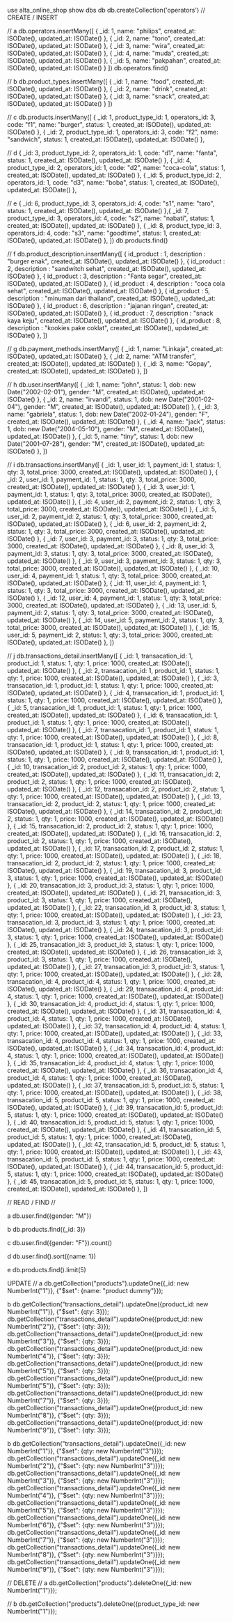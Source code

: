use alta_online_shop show dbs db db.createCollection('operators') // CREATE / INSERT

// a db.operators.insertMany([ { _id: 1, name: "philips", created_at: ISODate(), updated_at: ISODate() }, { _id: 2, name: "tono", created_at: ISODate(), updated_at: ISODate() }, { _id: 3, name: "wira", created_at: ISODate(), updated_at: ISODate() }, { _id: 4, name: "muda", created_at: ISODate(), updated_at: ISODate() }, { _id: 5, name: "pakpahan", created_at: ISODate(), updated_at: ISODate() } ]) db.operators.find()

// b db.product_types.insertMany([ { _id: 1, name: "food", created_at: ISODate(), updated_at: ISODate() }, { _id: 2, name: "drink", created_at: ISODate(), updated_at: ISODate() }, { _id: 3, name: "snack", created_at: ISODate(), updated_at: ISODate() } ])

// c db.products.insertMany([ { _id: 1, product_type_id: 1, operators_id: 3, code: "f1", name: "burger", status: 1, created_at: ISODate(), updated_at: ISODate() }, { _id: 2, product_type_id: 1, operators_id: 3, code: "f2", name: "sandwich", status: 1, created_at: ISODate(), updated_at: ISODate() },

// d { _id: 3, product_type_id: 2, operators_id: 1, code: "d1", name: "fanta", status: 1, created_at: ISODate(), updated_at: ISODate() }, { _id: 4, product_type_id: 2, operators_id: 1, code: "d2", name: "coca-cola", status: 1, created_at: ISODate(), updated_at: ISODate() }, { _id: 5, product_type_id: 2, operators_id: 1, code: "d3", name: "boba", status: 1, created_at: ISODate(), updated_at: ISODate() },

// e { _id: 6, product_type_id: 3, operators_id: 4, code: "s1", name: "taro", status: 1, created_at: ISODate(), updated_at: ISODate() },{ _id: 7, product_type_id: 3, operators_id: 4, code: "s2", name: "nabati", status: 1, created_at: ISODate(), updated_at: ISODate() }, { _id: 8, product_type_id: 3, operators_id: 4, code: "s3", name: "goodtime", status: 1, created_at: ISODate(), updated_at: ISODate() }, ]) db.products.find()

// f db.product_description.insertMany([ { id_product : 1, description : "burger enak", created_at: ISODate(), updated_at: ISODate() }, { id_product : 2, description : "sandwitch sehat", created_at: ISODate(), updated_at: ISODate() }, { id_product : 3, description : "Fanta segar", created_at: ISODate(), updated_at: ISODate() }, { id_product : 4, description : "coca cola sehat", created_at: ISODate(), updated_at: ISODate() }, { id_product : 5, description : "minuman dari thailand", created_at: ISODate(), updated_at: ISODate() }, { id_product : 6, description : "jajanan ringan", created_at: ISODate(), updated_at: ISODate() }, { id_product : 7, description : "snack kaya keju", created_at: ISODate(), updated_at: ISODate() }, { id_product : 8, description : "kookies pake coklat", created_at: ISODate(), updated_at: ISODate() }, ])

// g db.payment_methods.insertMany([ { _id: 1, name: "Linkaja", created_at: ISODate(), updated_at: ISODate() }, { _id: 2, name: "ATM transfer", created_at: ISODate(), updated_at: ISODate() }, { _id: 3, name: "Gopay", created_at: ISODate(), updated_at: ISODate() }, ])

// h db.user.insertMany([ { _id: 1, name: "john", status: 1, dob: new Date("2002-02-01"), gender: "M", created_at: ISODate(), updated_at: ISODate() }, { _id: 2, name: "irvandi", status: 1, dob: new Date("2001-02-04"), gender: "M", created_at: ISODate(), updated_at: ISODate() }, { _id: 3, name: "gabriela", status: 1, dob: new Date("2002-01-24"), gender: "F", created_at: ISODate(), updated_at: ISODate() }, { _id: 4, name: "jack", status: 1, dob: new Date("2004-05-10"), gender: "M", created_at: ISODate(), updated_at: ISODate() }, { _id: 5, name: "tiny", status: 1, dob: new Date("2001-07-28"), gender: "M", created_at: ISODate(), updated_at: ISODate() }, ])

// i db.transactions.insertMany([ { _id: 1, user_id: 1, payment_id: 1, status: 1, qty: 3, total_price: 3000, created_at: ISODate(), updated_at: ISODate() },
{ _id: 2, user_id: 1, payment_id: 1, status: 1, qty: 3, total_price: 3000, created_at: ISODate(), updated_at: ISODate() },
{ _id: 3, user_id: 1, payment_id: 1, status: 1, qty: 3, total_price: 3000, created_at: ISODate(), updated_at: ISODate() },
{ _id: 4, user_id: 2, payment_id: 2, status: 1, qty: 3, total_price: 3000, created_at: ISODate(), updated_at: ISODate() }, 
{ _id: 5, user_id: 2, payment_id: 2, status: 1, qty: 3, total_price: 3000, created_at: ISODate(), updated_at: ISODate() },
{ _id: 6, user_id: 2, payment_id: 2, status: 1, qty: 3, total_price: 3000, created_at: ISODate(), updated_at: ISODate() },
{ _id: 7, user_id: 3, payment_id: 3, status: 1, qty: 3, total_price: 3000, created_at: ISODate(), updated_at: ISODate() },
{ _id: 8, user_id: 3, payment_id: 3, status: 1, qty: 3, total_price: 3000, created_at: ISODate(), updated_at: ISODate() }, 
{ _id: 9, user_id: 3, payment_id: 3, status: 1, qty: 3, total_price: 3000, created_at: ISODate(), updated_at: ISODate() },
{ _id: 10, user_id: 4, payment_id: 1, status: 1, qty: 3, total_price: 3000, created_at: ISODate(), updated_at: ISODate() }, 
{ _id: 11, user_id: 4, payment_id: 1, status: 1, qty: 3, total_price: 3000, created_at: ISODate(), updated_at: ISODate() }, 
{ _id: 12, user_id: 4, payment_id: 1, status: 1, qty: 3, total_price: 3000, created_at: ISODate(), updated_at: ISODate() },
{ _id: 13, user_id: 5, payment_id: 2, status: 1, qty: 3, total_price: 3000, created_at: ISODate(), updated_at: ISODate() }, 
{ _id: 14, user_id: 5, payment_id: 2, status: 1, qty: 3, total_price: 3000, created_at: ISODate(), updated_at: ISODate() }, 
{ _id: 15, user_id: 5, payment_id: 2, status: 1, qty: 3, total_price: 3000, created_at: ISODate(), updated_at: ISODate() }, ]) 


// j db.transactions_detail.insertMany([ { _id: 1, transacation_id: 1, product_id: 1, status: 1, qty: 1, price: 1000, created_at: ISODate(), updated_at: ISODate() },
{ _id: 2, transacation_id: 1, product_id: 1, status: 1, qty: 1, price: 1000, created_at: ISODate(), updated_at: ISODate() }, 
{ _id: 3, transacation_id: 1, product_id: 1, status: 1, qty: 1, price: 1000, created_at: ISODate(), updated_at: ISODate() }, 
{ _id: 4, transacation_id: 1, product_id: 1, status: 1, qty: 1, price: 1000, created_at: ISODate(), updated_at: ISODate() }, 
{ _id: 5, transacation_id: 1, product_id: 1, status: 1, qty: 1, price: 1000, created_at: ISODate(), updated_at: ISODate() }, 
{ _id: 6, transacation_id: 1, product_id: 1, status: 1, qty: 1, price: 1000, created_at: ISODate(), updated_at: ISODate() }, 
{ _id: 7, transacation_id: 1, product_id: 1, status: 1, qty: 1, price: 1000, created_at: ISODate(), updated_at: ISODate() }, 
{ _id: 8, transacation_id: 1, product_id: 1, status: 1, qty: 1, price: 1000, created_at: ISODate(), updated_at: ISODate() }, 
{ _id: 9, transacation_id: 1, product_id: 1, status: 1, qty: 1, price: 1000, created_at: ISODate(), updated_at: ISODate() },
{ _id: 10, transacation_id: 2, product_id: 2, status: 1, qty: 1, price: 1000, created_at: ISODate(), updated_at: ISODate() }, 
{ _id: 11, transacation_id: 2, product_id: 2, status: 1, qty: 1, price: 1000, created_at: ISODate(), updated_at: ISODate() }, 
{ _id: 12, transacation_id: 2, product_id: 2, status: 1, qty: 1, price: 1000, created_at: ISODate(), updated_at: ISODate() }, 
{ _id: 13, transacation_id: 2, product_id: 2, status: 1, qty: 1, price: 1000, created_at: ISODate(), updated_at: ISODate() }, 
{ _id: 14, transacation_id: 2, product_id: 2, status: 1, qty: 1, price: 1000, created_at: ISODate(), updated_at: ISODate() }, 
{ _id: 15, transacation_id: 2, product_id: 2, status: 1, qty: 1, price: 1000, created_at: ISODate(), updated_at: ISODate() }, 
{ _id: 16, transacation_id: 2, product_id: 2, status: 1, qty: 1, price: 1000, created_at: ISODate(), updated_at: ISODate() }, 
{ _id: 17, transacation_id: 2, product_id: 2, status: 1, qty: 1, price: 1000, created_at: ISODate(), updated_at: ISODate() }, 
{ _id: 18, transacation_id: 2, product_id: 2, status: 1, qty: 1, price: 1000, created_at: ISODate(), updated_at: ISODate() },
{ _id: 19, transacation_id: 3, product_id: 3, status: 1, qty: 1, price: 1000, created_at: ISODate(), updated_at: ISODate() }, 
{ _id: 20, transacation_id: 3, product_id: 3, status: 1, qty: 1, price: 1000, created_at: ISODate(), updated_at: ISODate() }, 
{ _id: 21, transacation_id: 3, product_id: 3, status: 1, qty: 1, price: 1000, created_at: ISODate(), updated_at: ISODate() }, 
{ _id: 22, transacation_id: 3, product_id: 3, status: 1, qty: 1, price: 1000, created_at: ISODate(), updated_at: ISODate() }, 
{ _id: 23, transacation_id: 3, product_id: 3, status: 1, qty: 1, price: 1000, created_at: ISODate(), updated_at: ISODate() }, 
{ _id: 24, transacation_id: 3, product_id: 3, status: 1, qty: 1, price: 1000, created_at: ISODate(), updated_at: ISODate() }, 
{ _id: 25, transacation_id: 3, product_id: 3, status: 1, qty: 1, price: 1000, created_at: ISODate(), updated_at: ISODate() }, 
{ _id: 26, transacation_id: 3, product_id: 3, status: 1, qty: 1, price: 1000, created_at: ISODate(), updated_at: ISODate() }, 
{ _id: 27, transacation_id: 3, product_id: 3, status: 1, qty: 1, price: 1000, created_at: ISODate(), updated_at: ISODate() }, 
{ _id: 28, transacation_id: 4, product_id: 4, status: 1, qty: 1, price: 1000, created_at: ISODate(), updated_at: ISODate() },
{ _id: 29, transacation_id: 4, product_id: 4, status: 1, qty: 1, price: 1000, created_at: ISODate(), updated_at: ISODate() }, 
{ _id: 30, transacation_id: 4, product_id: 4, status: 1, qty: 1, price: 1000, created_at: ISODate(), updated_at: ISODate() }, 
{ _id: 31, transacation_id: 4, product_id: 4, status: 1, qty: 1, price: 1000, created_at: ISODate(), updated_at: ISODate() }, 
{ _id: 32, transacation_id: 4, product_id: 4, status: 1, qty: 1, price: 1000, created_at: ISODate(), updated_at: ISODate() }, 
{ _id: 33, transacation_id: 4, product_id: 4, status: 1, qty: 1, price: 1000, created_at: ISODate(), updated_at: ISODate() }, 
{ _id: 34, transacation_id: 4, product_id: 4, status: 1, qty: 1, price: 1000, created_at: ISODate(), updated_at: ISODate() }, 
{ _id: 35, transacation_id: 4, product_id: 4, status: 1, qty: 1, price: 1000, created_at: ISODate(), updated_at: ISODate() }, 
{ _id: 36, transacation_id: 4, product_id: 4, status: 1, qty: 1, price: 1000, created_at: ISODate(), updated_at: ISODate() }, 
{ _id: 37, transacation_id: 5, product_id: 5, status: 1, qty: 1, price: 1000, created_at: ISODate(), updated_at: ISODate() }, 
{ _id: 38, transacation_id: 5, product_id: 5, status: 1, qty: 1, price: 1000, created_at: ISODate(), updated_at: ISODate() }, 
{ _id: 39, transacation_id: 5, product_id: 5, status: 1, qty: 1, price: 1000, created_at: ISODate(), updated_at: ISODate() }, 
{ _id: 40, transacation_id: 5, product_id: 5, status: 1, qty: 1, price: 1000, created_at: ISODate(), updated_at: ISODate() }, 
{ _id: 41, transacation_id: 5, product_id: 5, status: 1, qty: 1, price: 1000, created_at: ISODate(), updated_at: ISODate() }, 
{ _id: 42, transacation_id: 5, product_id: 5, status: 1, qty: 1, price: 1000, created_at: ISODate(), updated_at: ISODate() }, 
{ _id: 43, transacation_id: 5, product_id: 5, status: 1, qty: 1, price: 1000, created_at: ISODate(), updated_at: ISODate() }, 
{ _id: 44, transacation_id: 5, product_id: 5, status: 1, qty: 1, price: 1000, created_at: ISODate(), updated_at: ISODate() }, 
{ _id: 45, transacation_id: 5, product_id: 5, status: 1, qty: 1, price: 1000, created_at: ISODate(), updated_at: ISODate() }, ])

// READ / FIND //

 a db.user.find({gender: "M"})

 b db.products.find({_id: 3})

 c db.user.find({gender: "F"}).count()

 d db.user.find().sort({name: 1})

e db.products.find().limit(5)

UPDATE // a db.getCollection("products").updateOne({_id: new NumberInt("1")}, {"$set": {name: "product dummy"}});

 b db.getCollection("transactions_detail").updateOne({product_id: new NumberInt("1")}, {"$set": {qty: 3}}); db.getCollection("transactions_detail").updateOne({product_id: new NumberInt("2")}, {"$set": {qty: 3}}); db.getCollection("transactions_detail").updateOne({product_id: new NumberInt("3")}, {"$set": {qty: 3}}); db.getCollection("transactions_detail").updateOne({product_id: new NumberInt("4")}, {"$set": {qty: 3}}); db.getCollection("transactions_detail").updateOne({product_id: new NumberInt("5")}, {"$set": {qty: 3}}); db.getCollection("transactions_detail").updateOne({product_id: new NumberInt("5")}, {"$set": {qty: 3}}); db.getCollection("transactions_detail").updateOne({product_id: new NumberInt("7")}, {"$set": {qty: 3}}); db.getCollection("transactions_detail").updateOne({product_id: new NumberInt("8")}, {"$set": {qty: 3}}); db.getCollection("transactions_detail").updateOne({product_id: new NumberInt("9")}, {"$set": {qty: 3}});

 b db.getCollection("transactions_detail").updateOne({_id: new NumberInt("1")}, {"$set": {qty: new NumberInt("3")}}); db.getCollection("transactions_detail").updateOne({_id: new NumberInt("2")}, {"$set": {qty: new NumberInt("3")}}); db.getCollection("transactions_detail").updateOne({_id: new NumberInt("3")}, {"$set": {qty: new NumberInt("3")}}); db.getCollection("transactions_detail").updateOne({_id: new NumberInt("4")}, {"$set": {qty: new NumberInt("3")}}); db.getCollection("transactions_detail").updateOne({_id: new NumberInt("5")}, {"$set": {qty: new NumberInt("3")}}); db.getCollection("transactions_detail").updateOne({_id: new NumberInt("6")}, {"$set": {qty: new NumberInt("3")}}); db.getCollection("transactions_detail").updateOne({_id: new NumberInt("7")}, {"$set": {qty: new NumberInt("3")}}); db.getCollection("transactions_detail").updateOne({_id: new NumberInt("8")}, {"$set": {qty: new NumberInt("3")}}); db.getCollection("transactions_detail").updateOne({_id: new NumberInt("9")}, {"$set": {qty: new NumberInt("3")}});

// DELETE // a 
db.getCollection("products").deleteOne({_id: new NumberInt("1")});

// b 
db.getCollection("products").deleteOne({product_type_id: new NumberInt("1")});